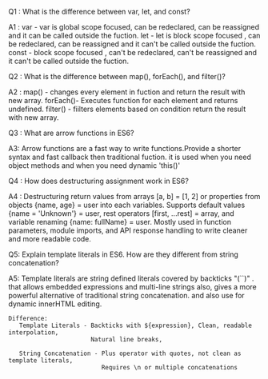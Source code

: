 Q1 :  What is the difference between var, let, and const?

A1 : var - var is global scope focused, can be redeclared, can be reassigned and it can be called outside the fuction.
     let - let is block scope focused , can be redeclared, can be reassigned and it can't be called outside the fuction. 
     const - block scope focused , can't be redeclared, can't  be reassigned and it can't be called outside the fuction.




Q2 :  What is the difference between map(), forEach(), and filter()?

A2 :  map() - changes every element in fuction and return the result with new array.
      forEach()- Executes function for each element and returns undefined.
      filter() - fiilters elements based on condition return the result with new array.




Q3 :  What are arrow functions in ES6?

A3: Arrow functions are a fast way to write functions.Provide a shorter syntax and fast callback then traditional fuction.
    it is used when you need object methods and when you need dynamic 'this()'




Q4 : How does destructuring assignment work in ES6?

A4 : Destructuring return values from arrays [a, b] = [1, 2] or properties from objects {name, age} = user into each variables.
     Supports default values {name = 'Unknown'} = user, rest operators [first, ...rest] = array, and variable renaming {name: fullName} = user.
     Mostly used in function parameters, module imports, and API response handling to write cleaner and more readable code.


     

Q5: Explain template literals in ES6. How are they different from string concatenation?

A5: Template literals are string defined literals covered by backticks "(``)" .
    that allows embedded expressions and multi-line strings also, gives a more powerful
    alternative of traditional string concatenation. and also use for dynamic innerHTML editing.

    Difference:
       Template Literals - Backticks with ${expression}, Clean, readable interpolation,
                           Natural line breaks, 

       String Concatenation - Plus operator with quotes, not clean as template literals, 
                              Requires \n or multiple concatenations


